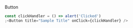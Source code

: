 Button

```jsx inside Markdown
const clickHandler = () => alert('Clicked')
;<Button title="Sample Title" onClick={clickHandler} />
```
